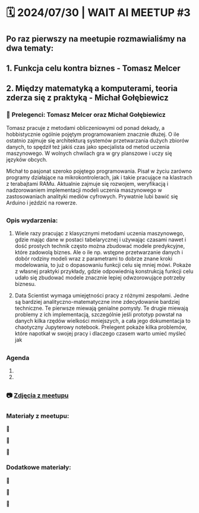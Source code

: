 
# 🗓️ 2024/07/30 | WAIT AI MEETUP #3

## Po raz pierwszy na meetupie rozmawialiśmy na dwa tematy:

## 1. Funkcja celu kontra biznes - Tomasz Melcer
## 2. Między matematyką a komputerami, teoria zderza się z praktyką - Michał Gołębiewicz

### 🎤 **Prelegenci: Tomasz Melcer oraz Michał Gołębiewicz**

Tomasz pracuje z metodami obliczeniowymi od ponad dekady, a hobbistycznie
ogólnie pojętym programowaniem znacznie dłużej. O ile ostatnio zajmuje się architekturą systemów przetwarzania dużych zbiorów danych, to spędził też jakiś czas jako specjalista od metod uczenia maszynowego. W wolnych chwilach gra w gry planszowe i uczy się języków obcych.

Michał to pasjonat szeroko pojętego programowania. Pisał w życiu zarówno programy działające na mikrokontrolerach, jak i takie pracujące na klastrach z terabajtami RAMu. Aktualnie zajmuje się rozwojem, weryfikacją i nadzorowaniem implementacji modeli uczenia maszynowego w zastosowaniach analityki mediów cyfrowych. Prywatnie lubi bawić się Arduino i jeździć na rowerze.
##
### **Opis wydarzenia:**

1) Wiele razy pracując z klasycznymi metodami uczenia maszynowego, gdzie mając dane w postaci tabelarycznej i używając czasami nawet i dość prostych technik często można zbudować modele predykcyjne, które zadowolą biznes. Ale o ile np. wstępne przetwarzanie danych i dobór rodziny modeli wraz z parametrami to dobrze znane kroki modelowania, to już o dopasowaniu funkcji celu się mniej mówi. Pokaże z własnej praktyki przykłady, gdzie odpowiednią konstrukcją funkcji celu udało się zbudować modele znacznie lepiej odwzorowujące potrzeby biznesu.

2) Data Scientist wymaga umiejętności pracy z różnymi zespołami. Jedne są bardziej analityczno-matematyczne inne zdecydowanie bardziej techniczne. Te pierwsze miewają genialne pomysły. Te drugie miewają problemy z ich implementacją, szczególnie jeśli prototyp powstał na danych kilka rzędów wielkości mniejszych, a cała jego dokumentacja to chaotyczny Jupyterowy notebook. Prelegent pokaże kilka problemów, które napotkał w swojej pracy i dlaczego czasem warto umieć myśleć jak

##
### **Agenda**

1) 
2) 
##
### 📷 **[Zdjęcia z meetupu]()**
##
### **Materiały z meetupu:**

🔗 []()

🔗 []()

🔗 []()

### **Dodatkowe materiały:**

🔗 []()

🔗 []()

🔗 []()